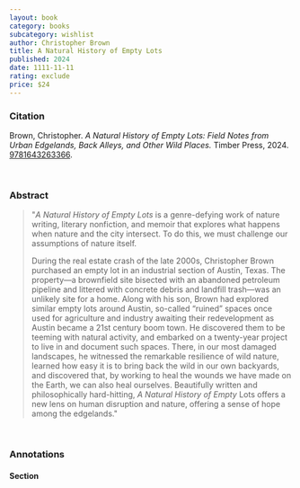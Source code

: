 ```yaml
---
layout: book
category: books
subcategory: wishlist
author: Christopher Brown
title: A Natural History of Empty Lots
published: 2024
date: 1111-11-11
rating: exclude
price: $24
---
```


### Citation

Brown, Christopher. *A Natural History of Empty Lots: Field Notes from Urban Edgelands, Back Alleys, and Other Wild Places.* Timber Press, 2024. [9781643263366](https://www.hachettebookgroup.com/titles/christopher-brown/a-natural-history-of-empty-lots/9781643263366/).

<br>

### Abstract

> "_A Natural History of Empty Lots_ is a genre-defying work of nature writing, literary nonfiction, and memoir that explores what happens when nature and the city intersect. To do this, we must challenge our assumptions of nature itself.
>
> During the real estate crash of the late 2000s, Christopher Brown purchased an empty lot in an industrial section of Austin, Texas. The property—a brownfield site bisected with an abandoned petroleum pipeline and littered with concrete debris and landfill trash—was an unlikely site for a home. Along with his son, Brown had explored similar empty lots around Austin, so-called “ruined” spaces once used for agriculture and industry awaiting their redevelopment as Austin became a 21st century boom town. He discovered them to be teeming with natural activity, and embarked on a twenty-year project to live in and document such spaces. There, in our most damaged landscapes, he witnessed the remarkable resilience of wild nature, learned how easy it is to bring back the wild in our own backyards, and discovered that, by working to heal the wounds we have made on the Earth, we can also heal ourselves. Beautifully written and philosophically hard-hitting, _A Natural History of Empty_ Lots offers a new lens on human disruption and nature, offering a sense of hope among the edgelands."

<br>

### Annotations

#### Section

<br>

